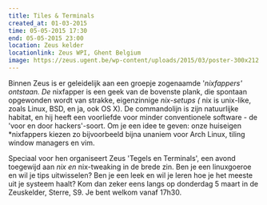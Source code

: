 ```yaml
---
title: Tiles & Terminals
created_at: 01-03-2015
time: 05-05-2015 17:30
end: 05-05-2015 23:00
location: Zeus kelder
locationlink: Zeus WPI, Ghent Belgium
image: https://zeus.ugent.be/wp-content/uploads/2015/03/poster-300x212.png
---
```


Binnen Zeus is er geleidelijk aan een groepje zogenaamde '_nixfappers' ontstaan. De_ nixfapper is een geek van de bovenste plank, die spontaan opgewonden wordt van strakke, eigenzinnige _nix-setups (_ nix is unix-like, zoals Linux, BSD, en ja, ook OS X). De commandolijn is zijn natuurlijke habitat, en hij heeft een voorliefde voor minder conventionele software - de 'voor en door hackers'-soort. Om je een idee te geven: onze huiseigen *nixfappers kiezen zo bijvoorbeeld bijna unaniem voor Arch Linux, tiling window managers en vim.

Speciaal voor hen organiseert Zeus 'Tegels en Terminals', een avond toegewijd aan _nix en_ nix-tweaking in de brede zin. Ben je een linuxgoeroe en wil je tips uitwisselen? Ben je een leek en wil je leren hoe je het meeste uit je systeem haalt? Kom dan zeker eens langs op donderdag 5 maart in de Zeuskelder, Sterre, S9. Je bent welkom vanaf 17h30.
